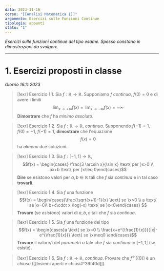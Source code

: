 ```yaml
---
data: 2023-11-16
corso: "[[Analisi Matematica I]]"
argomento: Esercizi sulle Funzioni Continue
tipologia: appunti
stato: "1"
---
```

*Esercizi sulle funzioni continue del tipo esame. Spesso constano in dimostrazioni da svolgere.*
- - -
# 1. Esercizi proposti in classe
*Giorno 16.11.2023*
> [!exr] Esercizio 1.1.
> Sia $f: \mathbb{R} \longrightarrow \mathbb{R}$.
> Supponiamo $f$ *continua*, $f(0)=0$ e di avere i limiti
> $$\lim_{x \to +\infty}f(x) = \lim_{x \to -\infty}f(x) = +\infty$$
> **Dimostrare** che $f$ ha *minimo assoluto*.

> [!exr] Esercizio 1.2.
> Sia $f: \mathbb{R} \longrightarrow \mathbb{R}$, *continua*.
> Supponendo $f(-1)=1$, $f(0)=-1$, $f(-1)=1$, **dimostrare** che l'equazione
> $$f(x) = 0$$
> ha *almeno* due soluzioni.

> [!exr] Esercizio 1.3.
> Sia $f: [-1, 1] \longrightarrow \mathbb{R}$,
> $$f(x) = \begin{cases} \frac{3 \arcsin x}{\sin x} \text{ per }x>0 \\ ax+b \text{ per }x\leq 0\end{cases}$$
> **Dire** se esistono valori per $a,b \in \mathbb{R}$ tali che $f$ sia *continua* e in tal caso **trovarli**.

> [!exr] Esercizio 1.4.
> Sia $f$ una funzione
> $$f(x) = \begin{cases}\frac{\sqrt{x+1}-1}{x} \text{ se }x>0 \\ a \text{ se }x=0\\ b+c\cdot x \log(-x) \text{ se }x<0\end{cases} $$
> **Trovare** (se *esistono*) valori di $a,b,c$ tali che $f$ sia *continua*.

> [!exr] Esercizio 1.5.
> Sia $f$ una funzione del tipo
> $$f(x) = \begin{cases}a \text{ se }x=0 \\ \frac{x+e^{\frac{1}{x}}}{|x|-e^{\frac{1}{x}}} \text{ se }x\neq0 \end{cases}$$
> **Trovare** il valore/i del *parametri* $a$ tale che $f$ sia *continua* in $[-1, 1]$ (se esiste). 

> [!exr] Esercizio 1.6.
> Sia $f: \mathbb{R} \longrightarrow \mathbb{R}$, *continua*.
> Provare che $f^{\leftarrow}(\{0\})$ è un *chiuso* ([[Insiemi aperti e chiusi#^36f40d]]).
